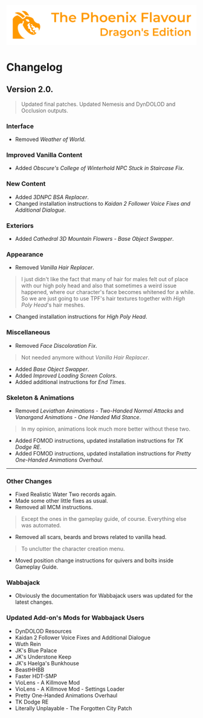 ![image](images/Banner.png)

# Changelog

## Version 2.0.

> Updated final patches. Updated Nemesis and DynDOLOD and Occlusion outputs.

### Interface

* Removed _Weather of World_.

### Improved Vanilla Content

* Added _Obscure's College of Winterhold NPC Stuck in Staircase Fix_.

### New Content

* Added _3DNPC BSA Replacer_.
* Changed installation instructions to _Kaidan 2 Follower Voice Fixes and Additional Dialogue_.

### Exteriors

* Added _Cathedral 3D Mountain Flowers - Base Object Swapper_.

### Appearance

* Removed _Vanilla Hair Replacer_.
> I just didn't like the fact that many of hair for males felt out of place with our high poly head and also that sometimes a weird issue happened, 
where our character's face becomes whitened for a while. So we are just going to use TPF's hair textures together with _High Poly Head_'s hair meshes.
* Changed installation instructions for _High Poly Head_.

### Miscellaneous

* Removed _Face Discoloration Fix_.
> Not needed anymore without _Vanilla Hair Replacer_.
* Added _Base Object Swapper_.
* Added _Improved Loading Screen Colors_.
* Added additional instructions for _End Times_.

### Skeleton & Animations

* Removed _Leviathan Animations - Two-Handed Normal Attacks_ and _Vanargand Animations - One Handed Mid Stance_.
> In my opinion, animations look much more better without these two.
* Added FOMOD instructions, updated installation instructions for _TK Dodge RE_.
* Added FOMOD instructions, updated installation instructions for _Pretty One-Handed Animations Overhaul_.

---

### Other Changes

* Fixed Realistic Water Two records again.
* Made some other little fixes as usual.
* Removed all MCM instructions.
> Except the ones in the gameplay guide, of course. Everything else was automated.
* Removed all scars, beards and brows related to vanilla head.
> To unclutter the character creation menu.
* Moved position change instructions for quivers and bolts inside Gameplay Guide.

### Wabbajack
* Obviously the documentation for Wabbajack users was updated for the latest changes.

### Updated Add-on's Mods for Wabbajack Users

* DynDOLOD Resources
* Kaidan 2 Follower Voice Fixes and Additional Dialogue
* Wuth Rein
* JK's Blue Palace
* JK's Understone Keep
* JK's Haelga's Bunkhouse
* BeastHHBB
* Faster HDT-SMP
* VioLens - A Killmove Mod
* VioLens - A Killmove Mod - Settings Loader
* Pretty One-Handed Animations Overhaul
* TK Dodge RE
* Literally Unplayable - The Forgotten City Patch
